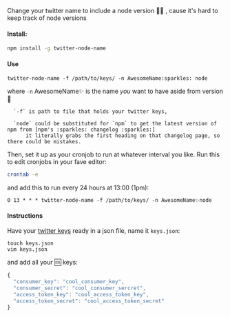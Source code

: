 Change your twitter name to include a node version 💄✨ , cause it's hard to keep track of node versions

#### Install:

```bash
npm install -g twitter-node-name
```


#### Use
```
twitter-node-name -f /path/to/keys/ -n AwesomeName:sparkles: node
```

where 
      `-n` AwesomeName:sparkles: is the name *you* want to have aside from version :koala:

      `-f` is path to file that holds your twitter keys,
      
      `node` could be substituted for `npm` to get the latest version of npm from [npm's :sparkles: changelog :sparkles:] 
          it literally grabs the first heading on that changelog page, so there could be mistakes. 

Then, set it up as your cronjob to run at whatever interval you like. Run this to edit cronjobs in your fave editor:

```bash
crontab -e
```
and add this to run every 24 hours at 13:00 (1pm):

```
0 13 * * * twitter-node-name -f /path/to/keys/ -n AwesomeName✨node 
```

#### Instructions

Have your [twitter keys](https://dev.twitter.com/oauth/overview) ready in a json file, name it `keys.json`: 

```
touch keys.json
vim keys.json
```

and add all your 🆒  keys:
```javascript
{
  "consumer_key": "cool_consumer_key",
  "consumer_secret": "cool_consumer_sercret",
  "access_token_key": "cool_access_token_key",
  "access_token_secret": "cool_access_token_secret"
}
```
[`npm changelog`]: https://github.com/npm/npm/blob/master/CHANGELOG.md